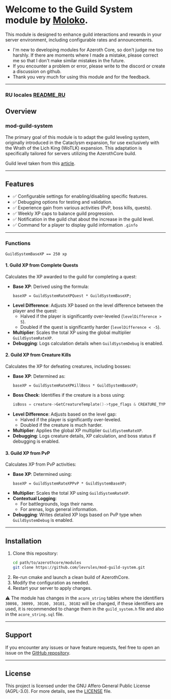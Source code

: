 # Welcome to the **Guild System** module by [Moloko](https://github.com/levrules/mod-guild-system).
This module is designed to enhance guild interactions and rewards in your server environment, including configurable rates and announcements.

- I'm new to developing modules for Azeroth Core, so don't judge me too harshly. If there are moments where I made a mistake, please correct me so that I don't make similar mistakes in the future.
- If you encounter a problem or error, please write to the discord or create a discussion on github.
- Thank you very much for using this module and for the feedback.
---

### RU locales [README_RU](https://github.com/levrules/mod-guild-system/blob/main/README_RU.md)

## Overview

### **mod-guild-system**
The primary goal of this module is to adapt the guild leveling system, originally introduced in the Cataclysm expansion, for use exclusively with the Wrath of the Lich King (WoTLK) expansion. This adaptation is specifically tailored for servers utilizing the AzerothCore build.

Guild level taken from this [article](https://wowpedia.fandom.com/wiki/Guild_advancement).

---

## Features

- &#9989; Configurable settings for enabling/disabling specific features.
- &#9989; Debugging options for testing and validation.
- &#9989; Experience gain from various activities (PvP, boss kills, quests).
- &#9989; Weekly XP caps to balance guild progression.
- &#9989; Notification in the guild chat about the increase in the guild level.
- &#9989; Command for a player to display guild information `.ginfo`

---

### Functions

```
GuildSystemBaseXP == 250 xp
```

#### 1. Guild XP from Complete Quests

Calculates the XP awarded to the guild for completing a quest:

- **Base XP**: Derived using the formula:
  ```
  baseXP = GuildSystemRateXPQuest * GuildSystemBaseXP;
  ```
- **Level Difference**: Adjusts XP based on the level difference between the player and the quest:
  - Halved if the player is significantly over-leveled (`levelDifference > 5`).
  - Doubled if the quest is significantly harder (`levelDifference < -5`).
- **Multiplier**: Scales the total XP using the global multiplier `GuildSystemRateXP`.
- **Debugging**: Logs calculation details when `GuildSystemDebug` is enabled.

#### 2. Guild XP from Creature Kills

Calculates the XP for defeating creatures, including bosses:

- **Base XP**: Determined as:
  ```
  baseXP = GuildSystemRateXPKillBoss * GuildSystemBaseXP;
  ```
- **Boss Check**: Identifies if the creature is a boss using:
  ```cpp
  isBoss = creature->GetCreatureTemplate()->type_flags & CREATURE_TYPE_FLAG_BOSS_MOB;
  ```
- **Level Difference**: Adjusts based on the level gap:
  - Halved if the player is significantly over-leveled.
  - Doubled if the creature is much harder.
- **Multiplier**: Applies the global XP multiplier `GuildSystemRateXP`.
- **Debugging**: Logs creature details, XP calculation, and boss status if debugging is enabled.

#### 3. Guild XP from PvP

Calculates XP from PvP activities:

- **Base XP**: Determined using:
  ```
  baseXP = GuildSystemRateXPPvP * GuildSystemBaseXP;
  ```
- **Multiplier**: Scales the total XP using `GuildSystemRateXP`.
- **Contextual Logging**:
  - For battlegrounds, logs their name.
  - For arenas, logs general information.
- **Debugging**: Writes detailed XP logs based on PvP type when `GuildSystemDebug` is enabled.

---

## Installation

1. Clone this repository:
   ```bash
   cd path/to/azerothcore/modules
   git clone https://github.com/levrules/mod-guild-system.git
   ```
2. Re-run cmake and launch a clean build of AzerothCore.
3. Modify the configuration as needed.
4. Restart your server to apply changes.

&#9888; The module has changes in the `acore_string` tables where the identifiers `30098, 30099, 30100, 30101, 30102` will be changed, if these identifiers are used, it is recommended to change them in the `guild_system.h` file and also in the `acore_string.sql` file.

---

## Support

If you encounter any issues or have feature requests, feel free to open an issue on the [GitHub repository](https://github.com/levrules/mod-guild-system).

---

## License

This project is licensed under the GNU Affero General Public License (AGPL-3.0). For more details, see the [LICENSE](LICENSE) file.